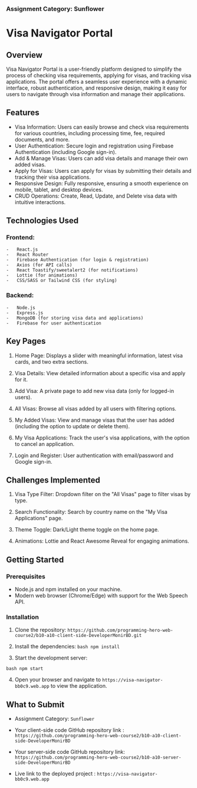 ### Assignment Category: Sunflower

# Visa Navigator Portal

## Overview

Visa Navigator Portal is a user-friendly platform designed to simplify the process of checking visa requirements, applying for visas, and tracking visa applications. The portal offers a seamless user
experience with a dynamic interface, robust authentication, and responsive design, making it easy for users to navigate through visa information and manage their applications.

## Features

-   Visa Information: Users can easily browse and check visa requirements for various countries, including processing time, fee, required documents, and more.
-   User Authentication: Secure login and registration using Firebase Authentication (including Google sign-in).
-   Add & Manage Visas: Users can add visa details and manage their own added visas.
-   Apply for Visas: Users can apply for visas by submitting their details and tracking their visa applications.
-   Responsive Design: Fully responsive, ensuring a smooth experience on mobile, tablet, and desktop devices.
-   CRUD Operations: Create, Read, Update, and Delete visa data with intuitive interactions.

## Technologies Used

### Frontend:

    -   React.js
    -   React Router
    -   Firebase Authentication (for login & registration)
    -   Axios (for API calls)
    -   React Toastify/sweetalert2 (for notifications)
    -   Lottie (for animations)
    -   CSS/SASS or Tailwind CSS (for styling)

### Backend:

    -   Node.js
    -   Express.js
    -   MongoDB (for storing visa data and applications)
    -   Firebase for user authentication

## Key Pages

1. Home Page: Displays a slider with meaningful information, latest visa cards, and two extra sections.

2. Visa Details: View detailed information about a specific visa and apply for it.

3. Add Visa: A private page to add new visa data (only for logged-in users).

4. All Visas: Browse all visas added by all users with filtering options.

5. My Added Visas: View and manage visas that the user has added (including the option to update or delete them).

6. My Visa Applications: Track the user's visa applications, with the option to cancel an application.

7. Login and Register: User authentication with email/password and Google sign-in.

## Challenges Implemented

1. Visa Type Filter: Dropdown filter on the "All Visas" page to filter visas by type.

2. Search Functionality: Search by country name on the "My Visa Applications" page.

3. Theme Toggle: Dark/Light theme toggle on the home page.

4. Animations: Lottie and React Awesome Reveal for engaging animations.

## Getting Started

### Prerequisites

-   Node.js and npm installed on your machine.
-   Modern web browser (Chrome/Edge) with support for the Web Speech API.

### Installation

1. Clone the repository: `https://github.com/programming-hero-web-course2/b10-a10-client-side-DeveloperMonirBD.git`

2. Install the dependencies: `bash npm install `

3. Start the development server:

`bash npm start `

4. Open your browser and navigate to `https://visa-navigator-bb0c9.web.app` to view the application.

## What to Submit

-   Assignment Category: `Sunflower`

-   Your client-side code GitHub repository link : `https://github.com/programming-hero-web-course2/b10-a10-client-side-DeveloperMonirBD`

-   Your server-side code GitHub repository link: `https://github.com/programming-hero-web-course2/b10-a10-server-side-DeveloperMonirBD`

-   Live link to the deployed project : `https://visa-navigator-bb0c9.web.app`
